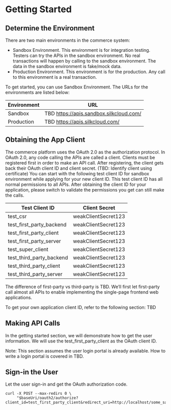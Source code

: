 # Getting Started

## Determine the Environment

There are two main environments in the commerce system:

- Sandbox Environment. This environment is for integration testing. Testers can try the APIs in the sandbox environment. No real transactions will happen by calling to the sandbox environment. The data in the sandbox environment is fake/mock data.
- Production Environment. This environment is for the production. Any call to this environment is a real transaction.

To get started, you can use Sandbox Environment. The URLs for the environments are listed below:

Environment | URL
------------ | ---------------
Sandbox | TBD https://apis.sandbox.silkcloud.com/
Production | TBD https://apis.silkcloud.com/  

## Obtaining the App Client

The commerce platform uses the OAuth 2.0 as the authorization protocol. In OAuth 2.0, any code calling the APIs are called a client. Clients must be registered first in order to make an API call. After registering, the client gets back their OAuth client ID and client secret. (TBD: Identify client using certificate)
You can start with the following test client ID for sandbox environment while applying for your new client ID. This test client ID has all normal permissions to all APIs. After obtaining the client ID for your application, please switch to validate the permissions you get can still make the calls.

Test Client ID | Client Secret
--------------- | -------------
test_csr | weakClientSecret123
test_first_party_backend | weakClientSecret123
test_first_party_client | weakClientSecret123
test_first_party_server | weakClientSecret123
test_super_client | weakClientSecret123
test_third_party_backend | weakClientSecret123
test_third_party_client | weakClientSecret123
test_third_party_server | weakClientSecret123

The difference of first-party vs third-party is TBD. We’ll first let first-party call almost all APIs to enable implementing the single-page frontend web applications.

To get your own application client ID, refer to the following section: TBD

## Making API Calls

In the getting started section, we will demonstrate how to get the user information. We will use the test_first_party_client as the OAuth client ID.

Note: This section assumes the user login portal is already available. How to write a login portal is covered in TBD.

## Sign-in the User

Let the user sign-in and get the OAuth authorization code.

```
curl -X POST --max-redirs 0 \
     "$baseUri/oauth2/authorize?client_id=test_first_party_client&redirect_uri=http://localhost/some_sample_page&response_type=code"
```

